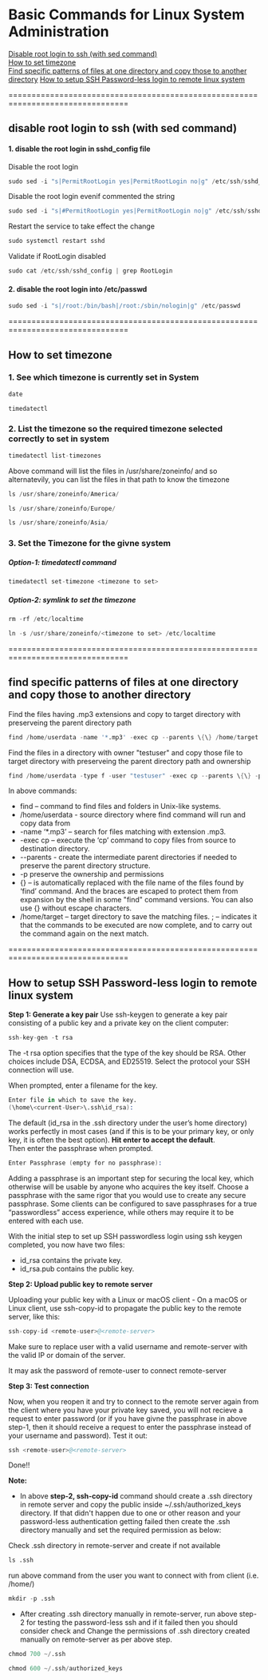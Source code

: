 # Basic Commands for Linux System Administration


[Disable root login to ssh (with sed command)](https://github.com/shpweb/linux_system_admin#disable-root-login-to-ssh-with-sed-command-1)  
[How to set timezone](https://github.com/shpweb/linux_system_admin/tree/main#how-to-set-timezone)  
[Find specific patterns of files at one directory and copy those to another directory](https://github.com/shpweb/linux_system_admin/tree/main#find-specific-patterns-of-files-at-one-directory-and-copy-those-to-another-directory)
[How to setup SSH Password-less login to remote linux system](https://github.com/shpweb/linux_system_admin/tree/main#how-to-setup-ssh-password-less-login-to-remote-linux-system)



================================================================================
## disable root login to ssh (with sed command)

#### 1. disable the root login in sshd_config file
Disable the root login
```s
sudo sed -i "s|PermitRootLogin yes|PermitRootLogin no|g" /etc/ssh/sshd_config
```

Disable the root login evenif commented the string
```s
sudo sed -i "s|#PermitRootLogin yes|PermitRootLogin no|g" /etc/ssh/sshd_config
```

Restart the service to take effect the change
```s
sudo systemctl restart sshd
```

Validate if RootLogin disabled
```s
sudo cat /etc/ssh/sshd_config | grep RootLogin
```


#### 2. disable the root login into /etc/passwd
```s
sudo sed -i "s|/root:/bin/bash|/root:/sbin/nologin|g" /etc/passwd
```
================================================================================

## How to set timezone

### 1. See which timezone is currently set in System

```s
date
```

```s
timedatectl
```

### 2. List the timezone so the required timezone selected correctly to set in system

```s
timedatectl list-timezones
```

Above command will list the files in /usr/share/zoneinfo/ and so alternatevily, you can list the files in that path to know the timezone

```s
ls /usr/share/zoneinfo/America/
```
```s
ls /usr/share/zoneinfo/Europe/
```

```s
ls /usr/share/zoneinfo/Asia/
```

### 3. Set the Timezone for the givne system
##### Option-1: timedatectl command
```s
timedatectl set-timezone <timezone to set>
```
##### Option-2: symlink to set the timezone
```s
rm -rf /etc/localtime
```
```s
ln -s /usr/share/zoneinfo/<timezone to set> /etc/localtime
```
================================================================================

## find specific patterns of files at one directory and copy those to another directory

Find the files having .mp3 extensions and copy to target directory with preserveing the parent directory path
```s
find /home/userdata -name '*.mp3' -exec cp --parents \{\} /home/target \;
```

Find the files in a directory with owner "testuser" and copy those file to target directory with preserveing the parent directory path and ownership
```s
find /home/userdata -type f -user "testuser" -exec cp --parents \{\} -p /home/target \;
```

In above commands:

- find – command to find files and folders in Unix-like systems.
- /home/userdata - source directory where find command will run and copy data from
- -name ‘*.mp3’ – search for files matching with extension .mp3.
- -exec cp – execute the ‘cp’ command to copy files from source to destination directory.
- --parents - create the intermediate parent directories if needed to preserve the parent directory structure.
- -p preserve the ownership and permissions
- \{\} – is automatically replaced with the file name of the files found by ‘find’ command. And the braces are escaped to protect them from expansion by the shell in some "find" command versions. You can also use {} without escape characters.
- /home/target – target directory to save the matching files.
\; – indicates it that the commands to be executed are now complete, and to carry out the command again on the next match.

================================================================================

## How to setup SSH Password-less login to remote linux system

**Step 1: Generate a key pair**
Use ssh-keygen to generate a key pair consisting of a public key and a private key on the client computer:
```s
ssh-key-gen -t rsa
```
The -t rsa option specifies that the type of the key should be RSA. Other choices include DSA, ECDSA, and ED25519. Select the protocol your SSH connection will use.

When prompted, enter a filename for the key.
```s
Enter file in which to save the key.
(\home\<current-User>\.ssh\id_rsa):
```

The default (id_rsa in the .ssh directory under the user’s home directory) works perfectly in most cases (and if this is to be your primary key, or only key, it is often the best option). **Hit enter to accept the default**.  
Then enter the passphrase when prompted.

```s
Enter Passphrase (empty for no passphrase):
```

Adding a passphrase is an important step for securing the local key, which otherwise will be usable by anyone who acquires the key itself. Choose a passphrase with the same rigor that you would use to create any secure passphrase. Some clients can be configured to save passphrases for a true “passwordless” access experience, while others may require it to be entered with each use.

With the initial step to set up SSH passwordless login using ssh keygen completed, you now have two files:

- id_rsa contains the private key.
- id_rsa.pub contains the public key.

**Step 2: Upload public key to remote server**

Uploading your public key with a Linux or macOS client - 
On a macOS or Linux client, use ssh-copy-id to propagate the public key to the remote server, like this:
```s
ssh-copy-id <remote-user>@<remote-server>
```
Make sure to replace user with a valid username and remote-server with the valid IP or domain of the server.

It may ask the password of remote-user to connect remote-server

**Step 3: Test connection**

Now, when you reopen it and try to connect to the remote server again from the client where you have your private key saved, you will not recieve a request to enter password (or if you have givne the passphrase in above step-1, then it should receive a request to enter the passphrase instead of your username and password). Test it out:
```s
ssh <remote-user>@<remote-server>
```
Done!!

**Note:**
- In above **step-2, ssh-copy-id** command should create a .ssh directory in remote server and copy the public inside ~/.ssh/authorized_keys directory. If that didn't happen due to one or other reason and your password-less authentication getting failed then create the .ssh directory manually and set the required permission as below: 

Check .ssh directory in remote-server and create if not available
```s
ls .ssh
```
run above command from the user you want to connect with from client (i.e. /home/<remote-user>)
```s
mkdir -p .ssh
```
  
- After creating .ssh directory manually in remote-server, run above step-2 for testing the password-less ssh and if it failed then you should consider check and Change the permissions of .ssh directory created manually on remote-server as per above step. 
```s
chmod 700 ~/.ssh
```
```s
chmod 600 ~/.ssh/authorized_keys
```
